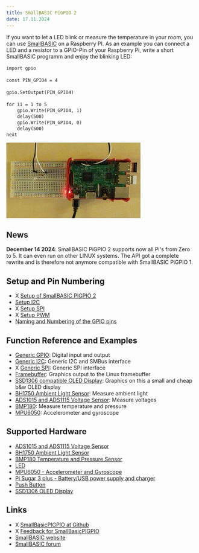```yaml
---
title: SmallBASIC PiGPIO 2
date: 17.11.2024
---
```


If you want to let a LED blink or measure the temperature in your room, you can use
[SmallBASIC](https://smallbasic.github.io) on a Raspberry PI. As an example you can
connect a LED and a resistor to a GPIO-Pin of your Raspberry Pi, write a short
SmallBASIC programm and enjoy the blinking LED:

```smallbasic
import gpio

const PIN_GPIO4 = 4

gpio.SetOutput(PIN_GPIO4)

for ii = 1 to 5
	gpio.Write(PIN_GPIO4, 1)
	delay(500)
	gpio.Write(PIN_GPIO4, 0)
	delay(500)
next
```

![Blinking LED](./images/blink.gif)


## News

__December 14 2024__: SmallBASIC PiGPIO 2 supports now all Pi's from Zero to 5. It can
even run on other LINUX systems. The API got a complete rewrite and is therefore not
anymore compatible with SmallBASIC PiGPIO 1.

## Setup and Pin Numbering

- X [Setup of SmallBASIC PIGPIO 2](./setup.html)
- [Setup I2C](./setupi2c.html)
- X [Setup SPI](./setupspi.html)
- X [Setup PWM](./gpio_numbering.html)
- [Naming and Numbering of the GPIO pins](./gpio_numbering.html)

## Function Reference and Examples

- [Generic GPIO](./gpio.html): Digital input and output
- [Generic I2C](./i2c.html): Generic I2C and SMBus interface
- X [Generic SPI](./spi.html): Generic SPI interface
- [Framebuffer](./framebuffer.html): Graphics output to the Linux framebuffer
- [SSD1306 compatible OLED Display](./ssd1306.html): Graphics on this a small and cheap b&w OLED display
- [BH1750 Ambient Light Sensor](./bh1750.html): Measure ambient light
- [ADS1015 and ADS1115 Voltage Sensor](./ads1x15.html): Measure voltages
- [BMP180](./bmp180.html): Measure temperature and pressure
- [MPU6050](./mpu6050.html): Accelerometer and gyroscope

## Supported Hardware

- [ADS1015 and ADS1115 Voltage Sensor](./ads1x15.html)
- [BH1750 Ambient Light Sensor](./i2c.html)
- [BMP180 Temperature and Pressure Sensor](./bmp180.html)
- [LED](./gpio.html)
- [MPU6050 - Accelerometer and Gyroscope](./mpu6050.html)
- [Pi Sugar 3 plus - Battery/USB power supply and charger](./i2c.html)
- [Push Button](./gpio.html)
- [SSD1306 OLED Display](./ssd1306.html)

## Links

- X [SmallBasicPIGPIO at Github](https://github.com/Joe7M/SmallBasicPIGPIO)
- X [Feedback for SmallBasicPIGPIO](https://github.com/Joe7M/SmallBasicPIGPIO/discussions)
- [SmallBASIC website](https://smallbasic.github.io/)
- [SmallBASIC forum](https://www.syntaxbomb.com/smallbasic/)
